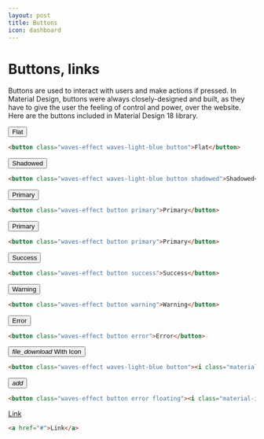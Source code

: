 ```yaml
---
layout: post
title: Buttons
icon: dashboard
---
```


# Buttons, links

Buttons are used to interact with users and make actions if pressed. In Material Design, buttons were always closely-designed and built, as they have to give the user the feeling of control and power, over the website. Here are the buttons included in Material Design 18 library.

<button class="waves-effect waves-light-blue button">Flat</button>

```html
<button class="waves-effect waves-light-blue button">Flat</button>
```

<button class="waves-effect waves-light-blue button shadowed">Shadowed</button>

```html
<button class="waves-effect waves-light-blue button shadowed">Shadowed</button>
```

<button class="waves-effect button primary">Primary</button>

```html
<button class="waves-effect button primary">Primary</button>
```

<button class="waves-effect button primary">Primary</button>

```html
<button class="waves-effect button primary">Primary</button>
```

<button class="waves-effect button success">Success</button>

```html
<button class="waves-effect button success">Success</button>
```

<button class="waves-effect button warning">Warning</button>

```html
<button class="waves-effect button warning">Warning</button>
```

<button class="waves-effect button error">Error</button>

```html
<button class="waves-effect button error">Error</button>
```

<button class="waves-effect waves-light-blue button"><i class="material-icons">file_download</i> With Icon</button>

```html
<button class="waves-effect waves-light-blue button"><i class="material-icons">file_download</i> With Icon</button>
```

<button class="waves-effect button error floating"><i class="material-icons">add</i></button>

```html
<button class="waves-effect button error floating"><i class="material-icons">add</i></button>
```

<a href="#">Link</a>

```html
<a href="#">Link</a>
```
